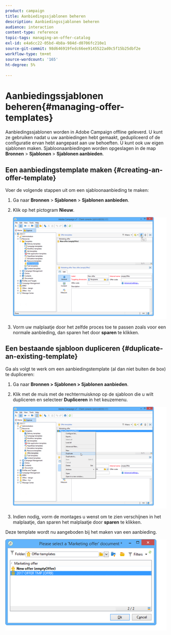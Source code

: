 ```yaml
---
product: campaign
title: Aanbiedingssjablonen beheren
description: Aanbiedingssjablonen beheren
audience: interaction
content-type: reference
topic-tags: managing-an-offer-catalog
exl-id: e4a6cc22-05bd-4b8a-984d-d0706fc210e1
source-git-commit: 98d646919fedc66ee9145522ad0c5f15b25dbf2e
workflow-type: tm+mt
source-wordcount: '165'
ht-degree: 5%

---
```


# Aanbiedingssjablonen beheren{#managing-offer-templates}

Aanbiedingssjablonen worden in Adobe Campaign offline geleverd. U kunt ze gebruiken nadat u uw aanbiedingen hebt gemaakt, gedupliceerd of de configuratie ervan hebt aangepast aan uw behoeften. U kunt ook uw eigen sjablonen maken. Sjabloonaanbiedingen worden opgeslagen in de map **Bronnen** > **Sjablonen** > **Sjablonen aanbieden**.

## Een aanbiedingstemplate maken {#creating-an-offer-template}

Voer de volgende stappen uit om een sjabloonaanbieding te maken:

1. Ga naar **Bronnen** > **Sjablonen** > **Sjablonen aanbieden**.
1. Klik op het pictogram **Nieuw**.

   ![](assets/offer_model_001.png)

1. Vorm uw malplaatje door het zelfde proces toe te passen zoals voor een normale aanbieding, dan sparen het door **sparen** te klikken.

## Een bestaande sjabloon dupliceren {#duplicate-an-existing-template}

Ga als volgt te werk om een aanbiedingstemplate (al dan niet buiten de box) te dupliceren:

1. Ga naar **Bronnen > Sjablonen > Sjablonen aanbieden**.
1. Klik met de muis met de rechtermuisknop op de sjabloon die u wilt dupliceren en selecteer **Dupliceren** in het keuzemenu.

   ![](assets/offer_model_002.png)

1. Indien nodig, vorm de montages u wenst om te zien verschijnen in het malplaatje, dan sparen het malplaatje door **sparen** te klikken.

Deze template wordt nu aangeboden bij het maken van een aanbieding.

![](assets/offer_modelcreated_001.png)
